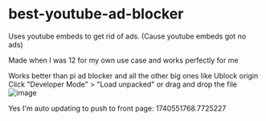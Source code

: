 # best-youtube-ad-blocker

Uses youtube embeds to get rid of ads. (Cause youtube embeds got no ads)

Made when I was 12 for my own use case and works perfectly for me

Works better than pi ad blocker and all the other big ones like Ublock origin
Click "Developer Mode" > "Load unpacked" or drag and drop the file 
![image](https://github.com/user-attachments/assets/bd83c3ae-c51a-4354-ad2d-7d1925c56e4b)

Yes I'm auto updating to push to front page: 1740551768.7725227
